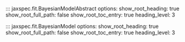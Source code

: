 ::: jaxspec.fit.BayesianModelAbstract
    options:
      show_root_heading: true
      show_root_full_path: false
      show_root_toc_entry: true
      heading_level: 3

::: jaxspec.fit.BayesianModel
    options:
      show_root_heading: true
      show_root_full_path: false
      show_root_toc_entry: true
      heading_level: 3